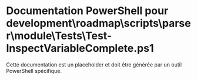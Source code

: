 # Documentation PowerShell pour development\roadmap\scripts\parser\module\Tests\Test-InspectVariableComplete.ps1

Cette documentation est un placeholder et doit être générée par un outil PowerShell spécifique.
